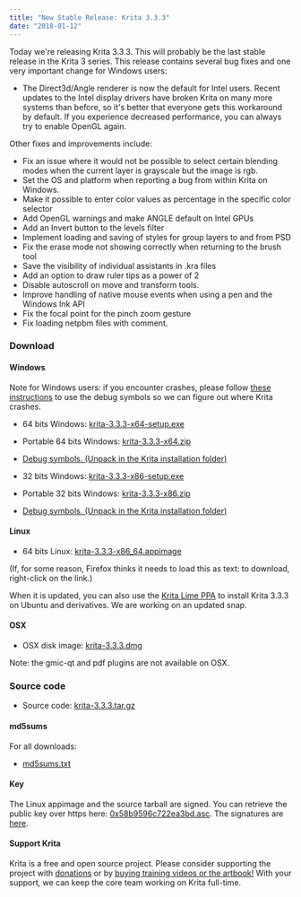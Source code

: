 ```yaml
---
title: "New Stable Release: Krita 3.3.3"
date: "2018-01-12"
---
```


Today we're releasing Krita 3.3.3. This will probably be the last stable release in the Krita 3 series. This release contains several bug fixes and one very important change for Windows users:

- The Direct3d/Angle renderer is now the default for Intel users. Recent updates to the Intel display drivers have broken Krita on many more systems than before, so it's better that everyone gets this workaround by default. If you experience decreased performance, you can always try to enable OpenGL again.

Other fixes and improvements include:

- Fix an issue where it would not be possible to select certain blending modes when the current layer is grayscale but the image is rgb.
- Set the OS and platform when reporting a bug from within Krita on Windows.
- Make it possible to enter color values as percentage in the specific color selector
- Add OpenGL warnings and make ANGLE default on Intel GPUs
- Add an Invert button to the levels filter
- Implement loading and saving of styles for group layers to and from PSD
- Fix the erase mode not showing correctly when returning to the brush tool
- Save the visibility of individual assistants in .kra files
- Add an option to draw ruler tips as a power of 2
- Disable autoscroll on move and transform tools.
- Improve handling of native mouse events when using a pen and the Windows Ink API
- Fix the focal point for the pinch zoom gesture
- Fix loading netpbm files with comment.

### Download

#### Windows

Note for Windows users: if you encounter crashes, please follow [these instructions](https://docs.krita.org/Dr._Mingw_debugger) to use the debug symbols so we can figure out where Krita crashes.

- 64 bits Windows: [krita-3.3.3-x64-setup.exe](https://download.kde.org/stable/krita/3.3.3/krita-3.3.3-x64-setup.exe)
- Portable 64 bits Windows: [krita-3.3.3-x64.zip](https://download.kde.org/stable/krita/3.3.3/krita-3.3.3-x64.zip)
- [Debug symbols. (Unpack in the Krita installation folder)](https://download.kde.org/stable/krita/3.3.3/krita-3.3.3-x64-dbg.zip)

- 32 bits Windows: [krita-3.3.3-x86-setup.exe](https://download.kde.org/stable/krita/3.3.3/krita-3.3.3-x86-setup.exe)
- Portable 32 bits Windows: [krita-3.3.3-x86.zip](https://download.kde.org/stable/krita/3.3.3/krita-3.3.3-x86.zip)
- [Debug symbols. (Unpack in the Krita installation folder)](https://download.kde.org/stable/krita/3.3.3/krita-3.3.3-x86-dbg.zip)

#### Linux

- 64 bits Linux: [krita-3.3.3-x86\_64.appimage](https://download.kde.org/stable/krita/3.3.3/krita-3.3.3-x86_64.appimage)

(If, for some reason, Firefox thinks it needs to load this as text: to download, right-click on the link.)

When it is updated, you can also use the [Krita Lime PPA](https://launchpad.net/%7Ekritalime/+archive/ubuntu/ppa) to install Krita 3.3.3 on Ubuntu and derivatives. We are working on an updated snap.

#### OSX

- OSX disk image: [krita-3.3.3.dmg](https://download.kde.org/stable/krita/3.3.3/krita-3.3.3.dmg)

Note: the gmic-qt and pdf plugins are not available on OSX.

### Source code

- Source code: [krita-3.3.3.tar.gz](https://download.kde.org/stable/krita/3.3.3/krita-3.3.3.tar.gz)

#### md5sums

For all downloads:

- [md5sums.txt](https://download.kde.org/stable/krita/3.3.3/md5sums.txt)

#### Key

The Linux appimage and the source tarball are signed. You can retrieve the public key over https here: [0x58b9596c722ea3bd.asc](https://share.kde.org/index.php/s/fJ99V5mZvuyD0z8). The signatures are [here](http://download.kde.org/stable/krita/3.3.3/).

#### Support Krita

Krita is a free and open source project. Please consider supporting the project with [donations](https://krita.org/en/support-us/donations/) or by [buying training videos or the artbook!](https://krita.org/en/support-us/shop) With your support, we can keep the core team working on Krita full-time.

